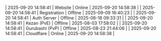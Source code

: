 | 2025-09-20 14:58:41 | Website | Online | 2025-09-20 14:58:38 |
| 2025-09-20 14:58:41 | Registration | Offline | 2025-09-09 16:40:23 |
| 2025-09-20 14:58:41 | Auth Server | Offline | 2025-08-18 09:33:31 |
| 2025-09-20 14:58:41 | Kezan (PvE) | Offline | 2025-08-03 17:58:02 |
| 2025-09-20 14:58:41 | Gurubashi (PvP) | Offline | 2025-08-23 21:44:06 |
| 2025-09-20 14:58:41 | Cloudflare | Online | 2025-09-20 14:58:38 |
